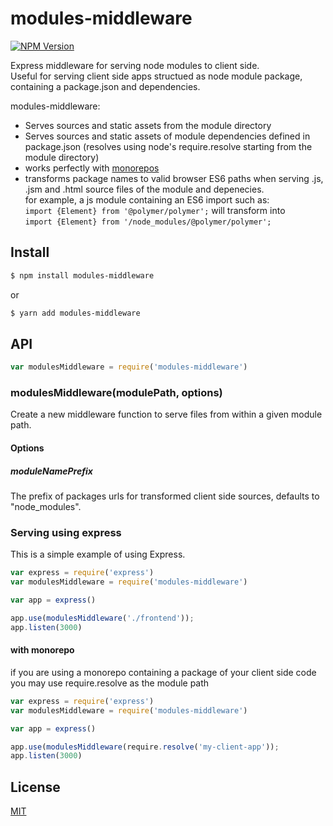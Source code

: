 # modules-middleware
[![NPM Version][npm-image]][npm-url]

Express middleware for serving node modules to client side.  
Useful for serving client side apps structued as node module package, containing a package.json and dependencies.

modules-middleware:
* Serves sources and static assets from the module directory
* Serves sources and static assets of module dependencies defined in package.json (resolves using node's require.resolve starting from the module directory)
* works perfectly with [monorepos](https://github.com/babel/babel/blob/master/doc/design/monorepo.md)
* transforms package names to valid browser ES6 paths when serving .js, .jsm and .html source files of the module and depenecies.  
for example, a js module containing an ES6 import such as:  
`import {Element} from '@polymer/polymer';`  will transform into  
`import {Element} from '/node_modules/@polymer/polymer';`



## Install

```sh
$ npm install modules-middleware
```
or
```sh
$ yarn add modules-middleware
```

## API

<!-- eslint-disable no-unused-vars -->

```js
var modulesMiddleware = require('modules-middleware')
```

### modulesMiddleware(modulePath, options)

Create a new middleware function to serve files from within a given module path. 

#### Options
##### moduleNamePrefix

The prefix of packages urls for transformed client side sources, defaults to "node_modules".


### Serving using express

This is a simple example of using Express.

```js
var express = require('express')
var modulesMiddleware = require('modules-middleware')

var app = express()

app.use(modulesMiddleware('./frontend'));
app.listen(3000)
```

#### with monorepo
if you are using a monorepo containing a package of your client side code you may use require.resolve as the module path

```js
var express = require('express')
var modulesMiddleware = require('modules-middleware')

var app = express()

app.use(modulesMiddleware(require.resolve('my-client-app'));
app.listen(3000)
```

## License

[MIT](LICENSE)

[npm-image]: https://img.shields.io/npm/v/modules-middleware.svg
[npm-url]: https://npmjs.org/package/modules-middleware
